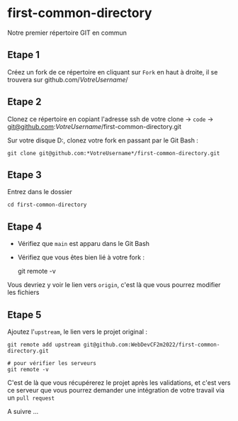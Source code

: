 # first-common-directory
Notre premier répertoire GIT en commun
## Etape 1
Créez un fork de ce répertoire en cliquant sur `Fork` en haut à droite, il se trouvera sur github.com/*VotreUsername*/
## Etape 2
Clonez ce répertoire en copiant l'adresse ssh de votre clone -> `code` -> git@github.com:*VotreUsername*/first-common-directory.git

Sur votre disque D:, clonez votre fork en passant par le Git Bash :

    git clone git@github.com:*VotreUsername*/first-common-directory.git

## Etape 3
Entrez dans le dossier

    cd first-common-directory

## Etape 4
- Vérifiez que `main` est apparu dans le Git Bash
- Vérifiez que vous êtes bien lié à votre fork :
    
    git remote -v
    
Vous devriez y voir le lien vers `origin`, c'est là que vous pourrez modifier les fichiers

## Etape 5
Ajoutez l'`upstream`, le lien vers le projet original : 

    git remote add upstream git@github.com:WebDevCF2m2022/first-common-directory.git
    
    # pour vérifier les serveurs
    git remote -v
    
C'est de là que vous récupérerez le projet après les validations, et c'est vers ce serveur que vous pourrez demander une intégration de votre travail via un `pull request`

A suivre ...
